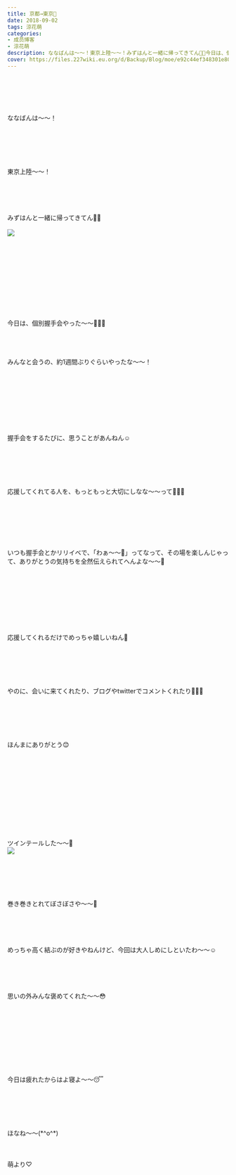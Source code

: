 ```yaml
---
title: 京都→東京🗼
date: 2018-09-02
tags: 涼花萌
categories: 
- 成员博客
- 涼花萌
description: ななばんは〜〜！東京上陸〜〜！みずはんと一緒に帰ってきてん👭💓今日は、個別握手会やった〜〜🐥💓💓みんなと会うの、約1週間ぶり...
cover: https://files.227wiki.eu.org/d/Backup/Blog/moe/e92c44ef348301e809464e0793a6c.jpg 
---
```

<div class="blog_detail__main">
<br/>
<br/>
<br/>
<br/>
<br/>
ななばんは〜〜！<br/>
<br/>
<br/>
<br/>
<br/>
<br/>
<br/>
東京上陸〜〜！<br/>
<br/>
<br/>
<br/>
<br/>
<br/>
みずはんと一緒に帰ってきてん👭💓<br/>
<br/>
<img src="https://files.227wiki.eu.org/d/Backup/Blog/moe/e92c44ef348301e809464e0793a6c.jpg"><br/>
<br/>
<br/>
<br/>
<br/>
<br/>
<br/>
<br/>
<br/>
<br/>
<br/>
<br/>
今日は、個別握手会やった〜〜🐥💓💓<br/>
<br/>
<br/>
<br/>
<br/>
みんなと会うの、約1週間ぶりぐらいやったな〜〜！<br/>
<br/>
<br/>
<br/>
<br/>
<br/>
<br/>
<br/>
<br/>
<br/>
握手会をするたびに、思うことがあんねん☺️<br/>
<br/>
<br/>
<br/>
<br/>
<br/>
<br/>
応援してくれてる人を、もっともっと大切にしなな〜〜って🙈💓💓<br/>
<br/>
<br/>
<br/>
<br/>
<br/>
<br/>
<br/>
いつも握手会とかリリイベで、「わぁ〜〜🤗」ってなって、その場を楽しんじゃって、ありがとうの気持ちを全然伝えられてへんよな〜〜🤔<br/>
<br/>
<br/>
<br/>
<br/>
<br/>
<br/>
<br/>
<br/>
<br/>
応援してくれるだけでめっちゃ嬉しいねん💓<br/>
<br/>
<br/>
<br/>
<br/>
<br/>
<br/>
やのに、会いに来てくれたり、ブログやtwitterでコメントくれたり🙈💓💓<br/>
<br/>
<br/>
<br/>
<br/>
<br/>
<br/>
ほんまにありがとう😊<br/>
<br/>
<br/>
<br/>
<br/>
<br/>
<br/>
<br/>
<br/>
<br/>
<br/>
<br/>
<br/>
ツインテールした〜〜👭<br/>
<img src="https://files.227wiki.eu.org/d/Backup/Blog/moe/e92c44ef348301e809464e0793a6c-01.jpg"><br/>
<br/>
<br/>
<br/>
<br/>
<br/>
<br/>
巻き巻きとれてぼさぼさや〜〜🙈<br/>
<br/>
<br/>
<br/>
<br/>
<br/>
めっちゃ高く結ぶのが好きやねんけど、今回は大人しめにしといたわ〜〜☺️<br/>
<br/>
<br/>
<br/>
<br/>
<br/>
思いの外みんな褒めてくれた〜〜😳<br/>
<br/>
<br/>
<br/>
<br/>
<br/>
<br/>
<br/>
<br/>
<br/>
<br/>
今日は疲れたからはよ寝よ〜〜😴<br/>
<br/>
<br/>
<br/>
<br/>
<br/>
<br/>
ほなね〜〜(*^o^*)<br/>
<br/>
<br/>
<br/>
萌より♡
<!--twitter-->

<!--//twitter-->
</img></img></div>